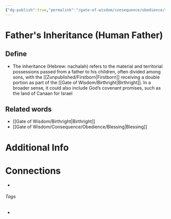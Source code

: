 ```yaml
---
{"dg-publish":true,"permalink":"/gate-of-wisdom/consequence/obedience/inheritance/","tags":["#GateWisdom","ConcequenceObedience","I"]}
---
```


# Father's Inheritance (Human Father)
## Define
- The inheritance (Hebrew: nachalah) refers to the material and territorial possessions passed from a father to his children, often divided among sons, with the [[Zunpublished/Firstborn\|Firstborn]] receiving a double portion as part of the [[Gate of Wisdom/Birthright\|Birthright]]. In a broader sense, it could also include God’s covenant promises, such as the land of Canaan for Israel

## Related words
- [[Gate of Wisdom/Birthright\|Birthright]]
- [[Gate of Wisdom/Consequence/Obedience/Blessing\|Blessing]]

# Additional Info


# Connections


- 

###### Tags
- 